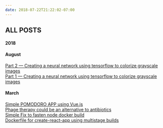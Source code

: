 ```yaml
---
date: 2018-07-22T21:22:02-07:00
---
```


## ALL POSTS

#### 2018
#### August
<a href="https://medium.com/tarkalabs/part-2-creating-a-neural-network-using-tensorflow-to-colorize-grayscale-images-ad2633a1a5a3"
  target="_blank">Part 2 — Creating a neural network using tensorflow to colorize grayscale images</a>
<br />
<a href="https://medium.com/tarkalabs/part-i-creating-a-neural-network-using-tensorflow-to-colorize-grayscale-images-ed656e7e133f"
  target="_blank">Part 1 — Creating a neural network using tensorflow to colorize grayscale images</a>
<br />
#### March
<a href="https://medium.com/tarkalabs-til/simple-pomodoro-app-using-vue-js-c203b71603a6"
  target="_blank">Simple POMODORO APP using Vue.js</a>
<br />
<a href="https://medium.com/@assortedPickle/phage-therapy-could-be-an-alternative-to-antibiotic-resistance-a3f290f39ed1"
  target="_blank">Phage therapy could be an alternative to antibiotics</a>
<br />
<a href="https://medium.com/tarkalabs-til/simple-fix-to-fasten-node-docker-builds-3719a7f43b32"
  target="_blank">Simple Fix to fasten node docker build</a>
<br />
<a href="https://medium.com/tarkalabs-til/dockerfile-for-create-react-app-using-multistage-builds-3868b4640e50"
  target="_blank">Dockerfile for create-react-app using multistage builds</a>

